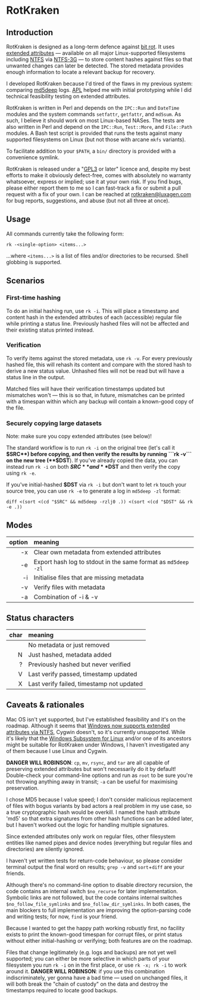 # RotKraken

## Introduction
RotKraken is designed as a long-term defence against [bit rot](http://en.wikipedia.org/wiki/Data_corruption). It uses [extended attributes](http://en.wikipedia.org/wiki/Extended_file_attributes) &mdash; available on all major Linux-supported filesystems including [NTFS](http://en.wikipedia.org/wiki/NTFS) via [NTFS-3G](http://en.wikipedia.org/wiki/NTFS-3G) &mdash; to store content hashes against files so that unwanted changes can later be detected. The stored metadata provides enough information to locate a relevant backup for recovery.

I developed RotKraken because I'd tired of the flaws in my previous system: comparing [md5deep](http://en.wikipedia.org/wiki/Md5deep) logs. [APL](mailto:andrew@landells.net) helped me with initial prototyping while I did technical feasibility testing on extended attributes.

RotKraken is written in Perl and depends on the ```IPC::Run``` and ```DateTime``` modules and the system commands ```setfattr```, ```getfattr```, and ```md5sum```. As such, I believe it should work on most Linux-based NASes. The tests are also written in Perl and depend on the ```IPC::Run```, ```Test::More```, and ```File::Path``` modules. A Bash test script is provided that runs the tests against many supported filesystems on Linux (but not those with arcane ```mkfs``` variants).

To facilitate addition to your ```$PATH```, a ```bin/``` directory is provided with a convenience symlink.

RotKraken is released under a "[GPL3](http://www.gnu.org/licenses/gpl-3.0.en.html) or later" licence and, despite my best efforts to make it obviously defect-free, comes with absolutely no warranty whatsoever, express or implied; use it at your own risk. If you find bugs, please either report them to me so I can fast-track a fix or submit a pull request with a fix of your own. I can be reached at rotkraken@luxagen.com for bug reports, suggestions, and abuse (but not all three at once).

## Usage
All commands currently take the following form:

```rk -<single-option> <items...>```

...where ```<items...>``` is a list of files and/or directories to be recursed. Shell globbing is supported.

## Scenarios

### First-time hashing

To do an initial hashing run, use ```rk -i```. This will place a timestamp and content hash in the extended attributes of each (accessible) regular file while printing a status line. Previously hashed files will not be affected and their existing status printed instead.

### Verification
To verify items against the stored metadata, use ```rk -v```. For every previously hashed file, this will rehash its content and compare with the stored hash to derive a new status value. Unhashed files will not be read but will have a status line in the output.

Matched files will have their verification timestamps updated but mismatches won't &mdash; this is so that, in future, mismatches can be printed with a timespan within which any backup will contain a known-good copy of the file.

### Securely copying large datasets
Note: make sure you copy extended attributes (see below)!

The standard workflow is to run ```rk -i``` on the original tree (let's call it **$SRC**) before copying, and then verify the results by running ```rk -v``` on the new tree (**$DST**). If you've already copied the data, you can instead run ```rk -i``` on both **$SRC** and **$DST** and then verify the copy using ```rk -e```.

If you've initial-hashed **$DST** via ```rk -i``` but don't want to let ```rk``` touch your source tree, you can use ```rk -e``` to generate a log in ```md5deep -zl``` format:

```diff <(sort <(cd "$SRC" && md5deep -rzlj0 .)) <(sort <(cd "$DST" && rk -e .))```

## Modes
| option | meaning                                                       |
| -----: | :------------------------------------------------------------ |
|     -x | Clear own metadata from extended attributes                   |
|     -e | Export hash log to stdout in the same format as ````md5deep -zl```` |
|     -i | Initialise files that are missing metadata                    |
|     -v | Verify files with metadata                                    |
|     -a | Combination of -i & -v                                        |

## Status characters

|   char  | meaning                                   |
| ------: | :------                                   |
| <space> |	No metadata or just removed               |
|       N | Just hashed, metadata added               |
|       ? | Previously hashed but never verified      |
|       V | Last verify passed, timestamp updated     |
|       X | Last verify failed, timestamp not updated |

## Caveats & rationales
Mac OS isn't yet supported, but I've established feasibility and it's on the roadmap. Although it seems that [Windows now supports extended attributes via NTFS](http://milestone-of-se.nesuke.com/en/sv-basic/windows-basic/ntfs-filesystem-structure), Cygwin doesn't, so it's currently unsupported. While it's likely that the [Windows Subsystem for Linux](http://en.wikipedia.org/wiki/Windows_Subsystem_for_Linux) and/or one of its ancestors might be suitable for RotKraken under Windows, I haven't investigated any of them because I use Linux and Cygwin.

**DANGER WILL ROBINSON**: ```cp```, ```mv```, ```rsync```, and ```tar``` are all capable of preserving extended attributes but won't necessarily do it by default! Double-check your command-line options and run as ```root``` to be sure you're not throwing anything away in transit; ```-a``` can be useful for maximising preservation.

I chose MD5 because I value speed; I don't consider malicious replacement of files with bogus variants by bad actors a real problem in my use case, so a true cryptographic hash would be overkill. I named the hash attribute 'md5' so that extra signatures from other hash functions can be added later, but I haven't worked out the logic for handling multiple signatures.

Since extended attributes only work on regular files, other filesystem entities like named pipes and device nodes (everything but regular files and directories) are silently ignored.

I haven't yet written tests for return-code behaviour, so please consider terminal output the final word on results; ```grep -v``` and ```sort```+```diff``` are your friends.

Although there's no command-line option to disable directory recursion, the code contains an internal switch ```$no_recurse``` for later implementation. Symbolic links are not followed, but the code contains internal switches ```$no_follow_file_symlinks``` and ```$no_follow_dir_symlinks```. In both cases, the main blockers to full implementation are improving the option-parsing code and writing tests; for now, ```find``` is your friend.

Because I wanted to get the happy path working robustly first, no facility exists to print the known-good timespan for corrupt files, or print status without either initial-hashing or verifying; both features are on the roadmap.

Files that change legitimately (e.g. logs and backups) are not yet well supported; you can either be more selective in which parts of your filesystem you run ```rk -i``` on in the first place, or use ```rk -x; rk -i``` to work around it. **DANGER WILL ROBINSON**: if you use this combination indiscriminately, yer gonna have a bad time &mdash; used on unchanged files, it will both break the "chain of custody" on the data and destroy the timestamps required to locate good backups.